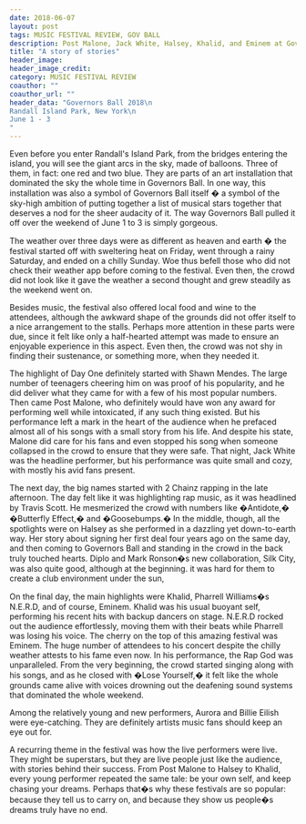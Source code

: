 ```yaml
---
date: 2018-06-07
layout: post
tags: MUSIC FESTIVAL REVIEW, GOV BALL
description: Post Malone, Jack White, Halsey, Khalid, and Eminem at Governors Ball 2018, What more could you want?
title: "A story of stories"
header_image: 
header_image_credit:  
category: MUSIC FESTIVAL REVIEW
coauthor: ""
coauthor_url: ""
header_data: "Governors Ball 2018\n
Randall Island Park, New York\n
June 1 - 3
"
---
```


Even before you enter Randall's Island Park, from the bridges entering the island, you will see the giant arcs in the sky, made of balloons.<!--break--> Three of them, in fact: one red and two blue. They are parts of an art installation that dominated the sky the whole time in Governors Ball. In one way, this installation was also a symbol of Governors Ball itself � a symbol of the sky-high ambition of putting together a list of musical stars together that deserves a nod for the sheer audacity of it. The way Governors Ball pulled it off over the weekend of June 1 to 3 is simply gorgeous.

The weather over three days were as different as heaven and earth � the festival started off with sweltering heat on Friday, went through a rainy Saturday, and ended on a chilly Sunday. Woe thus befell those who did not check their weather app before coming to the festival. Even then, the crowd did not look like it gave the weather a second thought and grew steadily as the weekend went on.

Besides music, the festival also offered local food and wine to the attendees, although the awkward shape of the grounds did not offer itself to a nice arrangement to the stalls. Perhaps more attention in these parts were due, since it felt like only a half-hearted attempt was made to ensure an enjoyable experience in this aspect. Even then, the crowd was not shy in finding their sustenance, or something more, when they needed it.

The highlight of Day One definitely started with Shawn Mendes. The large number of teenagers cheering him on was  proof of his popularity, and he did deliver what they came for with a few of his most popular numbers. Then came Post Malone, who definitely would have won any award for performing well while intoxicated, if any such thing existed. But his performance left a mark in the heart of the audience when he prefaced almost all of his songs with a small story from his life. And despite his state, Malone did care for his fans and even stopped his song when someone collapsed in the crowd to ensure that they were safe. That night, Jack White was the headline performer, but his performance was quite small and cozy, with mostly his avid fans present.

The next day, the big names started with 2 Chainz rapping in the late afternoon. The day felt like it was highlighting rap music, as it was headlined by Travis Scott. He mesmerized the crowd with numbers like �Antidote,� �Butterfly Effect,� and �Goosebumps.� In the middle, though, all the spotlights were on Halsey as she performed in a dazzling yet down-to-earth way. Her story about signing her first deal four years ago on the same day, and then coming to Governors Ball and standing in the crowd in the back truly touched hearts. Diplo and Mark Ronson�s new collaboration, Silk City, was also quite good, although at the beginning. it was hard for them to create a club environment under the sun,

On the final day, the main highlights were Khalid, Pharrell Williams�s N.E.R.D, and of course, Eminem. Khalid was his usual buoyant self, performing his recent hits with backup dancers on stage. N.E.R.D rocked out the audience effortlessly, moving them with their beats while Pharrell was losing his voice. The cherry on the top of this amazing festival was Eminem. The huge number of attendees to his concert despite the chilly weather attests to his fame even now. In his performance, the Rap God was unparalleled. From the very beginning, the crowd started singing along with his songs, and as he closed with �Lose Yourself,� it felt like the whole grounds came alive with voices drowning out the deafening sound systems that dominated the whole weekend.

Among the relatively young and new performers, Aurora and Billie Eilish were eye-catching. They are definitely artists music fans should keep an eye out for.

A recurring theme in the festival was how the live performers were live. They might be superstars, but they are live people just like the audience, with stories behind their success. From Post Malone to Halsey to Khalid, every young performer repeated the same tale: be your own self, and keep chasing your dreams. Perhaps that�s why these festivals are so popular: because they tell us to carry on, and because they show us people�s dreams truly have no end.

